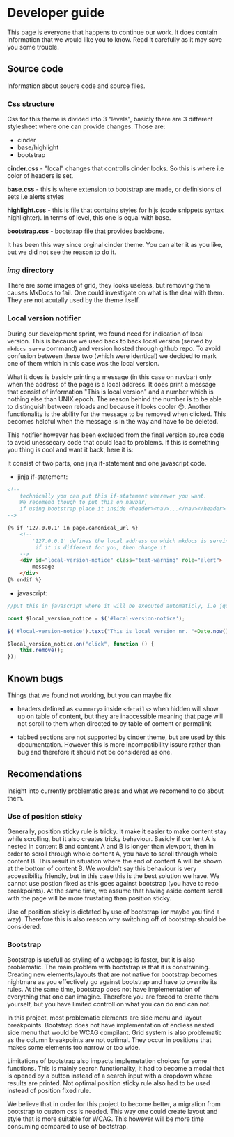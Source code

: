 # Developer guide
This page is everyone that happens to continue our work. It does contain information that we would like you to know. Read it carefully as it may save you some trouble.

## Source code
Information about soucre code and source files.

### Css structure
Css for this theme is divided into 3 "levels", basicly there are 3 different stylesheet where one can provide changes. 
Those are: 

- cinder
- base/highlight
- bootstrap 

**cinder.css** - "local" changes that controlls cinder looks. So this is where i.e color of headers is set.

**base.css** - this is where extension to bootstrap are made, or definisions of sets i.e alerts styles

**highlight.css** - this is file that contains styles for hljs (code snippets syntax highlighter). In terms of level, this one is equal with base.

**bootstrap.css** - bootstrap file that provides backbone. 

It has been this way since orginal cinder theme. You can alter it as you like, but we did not see the reason to do it.

### *img* directory
There are some images of grid, they looks useless, but removing them causes MkDocs to fail. One could investigate on what is the deal with them. They are not acutally used by the theme itself.

### Local version notifier
During our development sprint, we found need for indication of local version. This is because we used back to back local version (served by `mkdocs serve` command) and version hosted through github repo. To avoid confusion between these two (which were identical) we decided to mark one of them which in this case was the local version.

What it does is basicly printing a message (in this case on navbar) only when the address of the page is a local address. It does print a message that consist of information "This is local version" and a number which is nothing else than UNIX epoch. The reason behind the number is to be able to distinguish between reloads and because it looks cooler 😎. Another functionality is the ability for the message to be removed when clicked. This becomes helpful when the message is in the way and have to be deleted.

This notifier however has been excluded from the final version source code to avoid unessecary code that could lead to problems. If this is something you thing is cool and want it back, here it is:

It consist of two parts, one jinja if-statement and one javascript code. 

- jinja if-statement:
```html
<!--
    technically you can put this if-statement wherever you want.
    We recomend though to put this on navbar, 
    if using bootstrap place it inside <header><nav>...</nav></header> in 'header.html'
-->

{% if '127.0.0.1' in page.canonical_url %}
    <!-- 
        '127.0.0.1' defines the local address on which mkdocs is serving the local version,
         if it is different for you, then change it
    -->
    <div id="local-version-notice" class="text-warning" role="alert">
        message
    </div>
{% endif %}
```

- javascript:
```js
//put this in javascript where it will be executed automaticly, i.e jquery $(document).ready(function() {}

const $local_version_notice = $('#local-version-notice');

$('#local-version-notice').text("This is local version nr. "+Date.now());

$local_version_notice.on("click", function () {
    this.remove();
});
```

## Known bugs
Things that we found not working, but you can maybe fix

- headers defined as `<summary>` inside `<details>` when hidden will show up on table of content, but they are inaccessible meaning that page will not scroll to them when directed to by table of content or permalink

- tabbed sections are not supported by cinder theme, but are used by this documentation. However this is more incompatibility issure rather than bug and therefore it should not be considered as one. 


## Recomendations
Insight into currently problematic areas and what we recomend to do about them.

### Use of position sticky
Generally, position sticky rule is tricky. It make it easier to make content stay while scrolling, but it also creates tricky behaviour. Basicly if content A is nested in content B and content A and B is longer than viewport, then in order to scroll through whole content A, you have to scroll through whole content B. This result in situation where the end of content A will be shown at the bottom of content B. We wouldn't say this behaviour is very accessibility friendly, but in this case this is the best solution we have. We cannot use postion fixed as this goes against bootstrap (you have to redo breakpoints). At the same time, we assume that having aside content scroll with the page will be more frustating than position sticky.

Use of position sticky is dictated by use of bootstrap (or maybe you find a way). Therefore this is also reason why switching off of bootstrap should be considered.

### Bootstrap
Bootstrap is usefull as styling of a webpage is faster, but it is also problematic. The main problem with bootstrap is that it is constraining. Creating new elements/layouts that are not native for bootstrap becomes nightmare as you effectively go against bootstrap and have to overrite its rules. At the same time, bootstrap does not have implementation of everything that one can imagine. Therefore you are forced to create them yourself, but you have limited controll on what you can do and can not. 

In this project, most problematic elements are side menu and layout breakpoints. Bootstrap does not have implementation of endless nested side menu that would be WCAG compilant. Grid system is also problematic as the column breakpoints are not optimal. They occur in positions that makes some elements too narrow or too wide.

Limitations of bootstrap also impacts implemetation choices for some functions. This is mainly search functionality, it had to become a modal that is opened by a button instead of a search input with a dropdown where results are printed. Not optimal position sticky rule also had to be used instead of position fixed rule. 

We believe that in order for this project to become better, a migration from bootstrap to custom css is needed. This way one could create layout and style that is more suitable for WCAG. This however will be more time consuming compared to use of bootstrap.